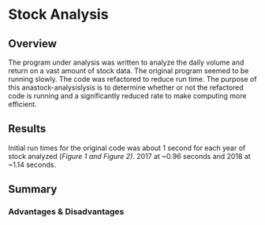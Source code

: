 # Stock Analysis

## Overview
The program under analysis was written to analyze the daily volume and return on a vast amount of stock data. The original program seemed to be running slowly. The code was refactored to reduce run time. The purpose of this anastock-analysislysis is to determine whether or not the refactored code is running and a significantly reduced rate to make computing more efficient.

## Results
  Initial run times for the original code was about 1 second for each year of stock analyzed (*Figure 1 and Figure 2)*. 2017 at ~0.96 seconds and 2018 at ~1.14 seconds. 
  
###

## Summary

### Advantages & Disadvantages

